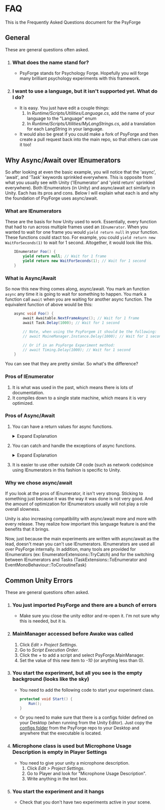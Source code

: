 # FAQ

This is the Frequently Asked Questions document for the PsyForge

## General

These are general questions often asked.

1. ### What does the name stand for?

    - PsyForge stands for Psychology Forge. Hopefully you will forge many brilliant psychology experiments with this framework.

1. ### I want to use a language, but it isn't supported yet. What do I do?

    - It is easy. You just have edit a couple things:
        1. In *Runtime/Scripts/Utilities/Language.cs*, add the name of your language to the "Language" enum
        1. In *Runtime/Scripts/Utilities/MyLangStrings.cs*, add a translation for each LangString in your language.
    - It would also be great if you could make a fork of PsyForge and then create a pull request back into the main repo, so that others can use it too!

## Why Async/Await over IEnumerators

So after looking at even the basic example, you will notice that the 'async', 'await', and 'Task' keywords sprinkled everywhere.
This is opposite from what you usually see with Unity ('IEnumerator' and 'yield return' sprinkled everywhere).
Both IEnumerators (in Unity) and async/await act similarly in Unity. Each has its pros and cons.
Below I will explain what each is and why the foundation of PsyForge uses async/await.

### What are IEnumerators

These are the basis for how Unity used to work. Essentially, every function that had to run across multiple frames used an ```IEnumerator```. When you wanted to wait for one frame you would ```yield return null``` in your function. These functions could stact too. For example, you could ```yield return new WaitForSeconds(1)``` to wait for 1 second. Altogether, it would look like this.

```csharp
    IEnumerator Foo() {
        yield return null; // Wait for 1 frame
        yield return new WaitForSeconds(1); // Wait for 1 second
    }
```

### What is Async/Await

So now this new thing comes along, async/await. You mark an function ```async``` any time it is going to wait for something to happen. You mark a function call ```await``` when you are waiting for another async function. The equivalent function of above would be this:

```csharp
    async void Foo() {
        await Awaitable.NextFrameAsync(); // Wait for 1 frame
        await Task.Delay(1000); // Wait for 1 second

        // Note, when using the PsyForgem it should be the following:
        // await MaineManager.Instance.Delay(1000); // Wait for 1 second

        // Or if in an PsyForge Experiment method:
        // await Timing.Delay(1000); // Wait for 1 second
    }
```

You can see that they are pretty similar. So what's the difference?

### Pros of IEnumerator

1. It is what was used in the past, which means there is lots of documentation.
1. It compiles down to a single state machine, which means it is very optimized.

### Pros of Async/Await

1. You can have a return values for async functions.

    <details>
    <summary>Expand Explanation</summary>

    It is very hard to have return values from IEnumerator functions. In the best case it is unintuitive and bulky. In the worst case it's unintuitive, bulky, and hacky (with lots of room for mistakes). Most places online just tell you it's not possible. Below is a demonstration of how just in case it interests you.

    This is no problem for async/await methods.

    ```csharp
    async void Start() {
        var numFramesLogged = await FrameLogger();
    }

    async Task<int> FrameLogger() {
        UnityEngine.Debug.Log("Frame 1");
        await Awaitable.NextFrameAsync();
        UnityEngine.Debug.Log("Frame 2");
        return 2; // number of frames logged   
    }
    ```

    <details>
    <summary>Expand IEnumerator Example</summary>

    Take this simple example of an IEnumerator that logs "Frame 1" on the first frame, waits a frame, and logs "Frame 2" on the second frame.

    ```csharp
    IEnumerator Start() {
        yield return FrameLogger();
    }

    IEnumerator FrameLogger() {
        UnityEngine.Debug.Log("Frame 1");
        yield return null;
        UnityEngine.Debug.Log("Frame 2");
    }
    ```

    Imagine that you wanted ```FrameLogger()``` to return how many frames were logged. You would have to change ```FrameLogger()``` to this.

    ```csharp
    IEnumerator<int> FrameLogger() {
        UnityEngine.Debug.Log("Frame 1");
        yield return 1;
        UnityEngine.Debug.Log("Frame 2");
        yield return 2; // number of frames logged 
    }
    ```

    But then you still don't actually have the value in ```Start()```, so you have to change ```Start()``` to this.

    ```csharp
    IEnumerator Start() {
        var enumerator = FrameLogger();
        yield return enumerator;
        var numFramesLogged = enumerator.Current;
    }
    ```

    This works because the Current value at the end of the iteration will be the final value.

    The final big problem comes when you need another normal IEnumerator INSIDE of ```FrameLogger()```. Now it becomes really bad because IEnumerator<int> must always return an int value.

    So let's say you decide that you only want to log a frame every second. The first thing you try is using the ```WaitForSeconds``` class from Unity, but it fails. It will complain ```Cannot implicitly convert type 'UnityEngine.WaitForSeconds' to 'int' (CS0029)```.

    ```csharp
    IEnumerator<int> FrameLogger() {
        UnityEngine.Debug.Log("Frame 1");
        yield return new WaitForSeconds(1); // ERROR
        UnityEngine.Debug.Log("Frame 2");
        yield return 2; // number of frames logged 
    }
    ```

     So you search around and TRY to figure out how to convert a UnityEngine.WaitForSeconds to an IEnumerator. Eventually you realize you need another function that wraps the use of ```WaitForSeconds```. So you make the ```Wait``` function. BUT THAT STILL DOESN'T WORK. It fails for nearly the same reason ```Cannot implicitly convert type 'IEnumerator' to 'int' (CS0029)```.

    ```csharp
    IEnumerator Wait(float seconds) {
        yield return new WaitForSeconds(seconds);
    }

    IEnumerator<int> FrameLogger() {
        UnityEngine.Debug.Log("Frame 1");
        yield return new Wait(1); // ERROR
        UnityEngine.Debug.Log("Frame 2");
        yield return 2; // number of frames logged 
    }
    ```

    So what went wrong here. The problem is that functions that return ```IEnumerator<int>``` must ALWAYS yield return ```int``` values (unlike when returning ```IEnumerator``` where can return any type).

    Well, what is the solution? Hacks.

    We're going to loop through the ```IEnumerator``` returned from ```Wait()``` and forcefully convery it to an int. This will work AS LONG AS the function runs to completion.

    ```csharp
    IEnumerator<int> FrameLogger() {
        UnityEngine.Debug.Log("Frame 1");
        var enumerator = Wait(1);
        while (enumerator.MoveNext()) {
            yield return (int) enumerator.Current;
        }
        UnityEngine.Debug.Log("Frame 2");
        yield return 2; // number of frames logged 
    }
    ```

    Well what happens if someone uses a ```yield break``` early? Then the whole thing falls apart and you return some random value forcably casted to int.

    So let's look at it all put together.

    ```csharp
    IEnumerator Start() {
        var enumerator = FrameLogger();
        yield return enumerator;
        var numFramesLogged = enumerator.Current;
    }

    IEnumerator Wait(float seconds) {
        yield return new WaitForSeconds(seconds);
    }

    IEnumerator<int> FrameLogger() {
        UnityEngine.Debug.Log("Frame 1");
        var enumerator = Wait(1);
        while (enumerator.MoveNext()) {
            yield return (int) enumerator.Current;
        }
        UnityEngine.Debug.Log("Frame 2");
        yield return 2; // number of frames logged 
    }
    ```

    Just for a direct comparison, this is what it would look like with async/await. This is event pause aware in an experiment.

    ```csharp
    async void Start() {
        var numFramesLogged = await FrameLogger();
    }

    async Task<int> FrameLogger() {
        UnityEngine.Debug.Log("Frame 1");
        await Timing.Delay(1000);
        // 'await Timing.Delay(1000);' inside of an experiment method
        UnityEngine.Debug.Log("Frame 2");
        return 2; // number of frames logged   
    }
    ```

    Wonderful!

    Now, to be completely fair, there are other ways to do this.
    <details>
    <summary>Expand Other Ways</summary>

    First, use the one is to use ```Task.Delay()```. This may not work for you because ```Task.Delay()``` will hang any IL2CPP builds (like WebGL for websites). So here are three other versions of you can use.

    ```csharp
    async Task<int> FrameLogger() {
        UnityEngine.Debug.Log("Frame 1");
        await ;
        UnityEngine.Debug.Log("Frame 2");
        return 2; // number of frames logged   
    }
    ```

    Second, just write your own basic timing function.

    ```csharp
    async Task<int> FrameLogger() {
        UnityEngine.Debug.Log("Frame 1");
        var endTime = Clock.UtcNow.AddSeconds(1);
        while (Clock.UtcNow < endTime) { 
            await Awaitable.NextFrameAsync();
        }
        UnityEngine.Debug.Log("Frame 2");
        return 2; // number of frames logged   
    }
    ```

    Third, use [UniTask](https://github.com/Cysharp/UniTask). I have to give a shoutout to this amazing framework. Someday, this may be integrated directly into PsyForge.

    ```csharp
    async Task<int> FrameLogger() {
        UnityEngine.Debug.Log("Frame 1");
        await UniTask.Delay(1000);
        UnityEngine.Debug.Log("Frame 2");
        return 2; // number of frames logged   
    }
    ```

    </details>

    </details>

    </details>

1. You can catch and handle the exceptions of async functions.

    <details>
    <summary>Expand Explanation</summary>

    In the C# Language, you are not allowed to put a yield in a try block.

    ```csharp
    IEnumerator Start() {
        try {
            // THIS DOES NOT COMPILE: Cannot yield a value in the body of a try block with a catch clause (CS1626)
            yield return FrameLogger();
        } catch(Exception e) {
            UnityEngine.Debug.Log(e);
        }
    }

    IEnumerator FrameLogger() {
        // do something
    }
    ```

    However, you are absolutely allowed to put an await statement in a try block.

    ```csharp
    async void Start() {
        try {
            await FrameLogger();
        } catch { }
    }

    async Task FrameLogger() {
        // do something
    }
    ```

    Just to be absolutely clear through, it is 'technically' possible to catch exceptions from an IEnumerator. This framework even provides an extension method for doing just this.

    <details>
    <summary>Expand Code Example</summary>

    ```csharp
    IEnumerator Start() {
        yield return FrameLogger().TryCatch((Exception e) => { 
            // Handle exception
        });
    }

    IEnumerator FrameLogger() {
        // do something
    }

    public static class EnumeratorExtensions {
        public static IEnumerator TryCatch<T>(this IEnumerator enumerator, Action<T> onError) 
            where T : Exception
        {
            object current;
            while (true) {
                try {
                    if (enumerator.MoveNext() == false) {
                        break;
                    }
                    current = enumerator.Current;
                } catch (T e) {
                    onError(e);
                    yield break;
                }
                yield return current;
            }
        }
    }
    ```

    </details>

    </details>

1. It is easier to use other outside C# code (such as network code)since using IEnumerators in this fashion is specific to Unity.

### Why we chose async/await

If you look at the pros of IEnumerator, it isn't very strong. Sticking to something just because it was the way it was done is not very good. And the amount of optimization for IEnumerators usually will not play a role overall slowness.

Unity is also increasing compatibility with async/await more and more with every release. They realize how important this language feature is and the benefits that it brings.

Now, just because the main experiments are written with async/await as the lead, doesn't mean you can't use IEnumerators. IEnumerators are used all over PsyForge internally. In addition, many tools are provided for IEnumerators (ex: EnumeratorExtensions::TryCatch) and for the switching between IEnumerators and Tasks (TaskExtensions::ToEnumerator and EventMonoBehaviour::ToCoroutineTask)

## Common Unity Errors

These are general questions often asked.

1. ### You just imported PsyForge and there are a bunch of errors

    - Make sure you close the unity editor and re-open it. I'm not sure why this is needed, but it is.

1. ### MainManager accessed before Awake was called

    1. Click *Edit > Project Settings*.
    1. Go to *Script Execution Order*.
    1. Click the *+* to add a script and select PsyForge.MainManager.
    1. Set the value of this new item to *-10* (or anything less than 0).

1. ### You start the experiment, but all you see is the empty background (looks like the sky)

    - You need to add the following code to start your experiment class.

        ```csharp
        protected void Start() {
            Run();
        }
        ```

    - Or you need to make sure that there is a configs folder defined on your Desktop (when running from the Unity Editor). Just copy the [configs folder](https://github.com/BruskaTech/PsyForge/tree/main/configs) from the PsyForge repo to your Desktop and anywhere that the executable is located.

1. ### Microphone class is used but Microphone Usage Description is empty in Player Settings

    - You need to give your unity a microphone description.
        1. Click *Edit > Project Settings*.
        1. Go to Player and look for "Microphone Usage Description".
        1. Write anything in the text box.

1. ### You start the experiment and it hangs

    - Check that you don't have two experiments active in your scene.
